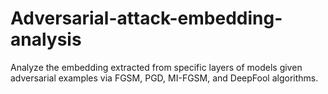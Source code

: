 # Adversarial-attack-embedding-analysis
Analyze the embedding extracted from specific layers of models given adversarial examples via FGSM, PGD, MI-FGSM, and DeepFool algorithms.
